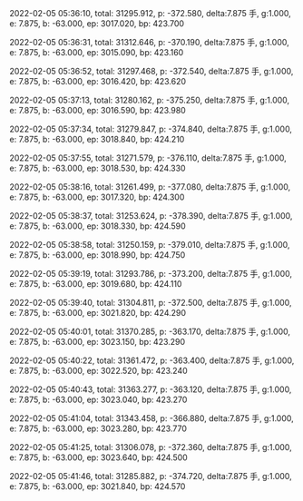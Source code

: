 2022-02-05 05:36:10, total: 31295.912, p: -372.580, delta:7.875 手, g:1.000, e: 7.875, b: -63.000, ep: 3017.020, bp: 423.700

2022-02-05 05:36:31, total: 31312.646, p: -370.190, delta:7.875 手, g:1.000, e: 7.875, b: -63.000, ep: 3015.090, bp: 423.160

2022-02-05 05:36:52, total: 31297.468, p: -372.540, delta:7.875 手, g:1.000, e: 7.875, b: -63.000, ep: 3016.420, bp: 423.620

2022-02-05 05:37:13, total: 31280.162, p: -375.250, delta:7.875 手, g:1.000, e: 7.875, b: -63.000, ep: 3016.590, bp: 423.980

2022-02-05 05:37:34, total: 31279.847, p: -374.840, delta:7.875 手, g:1.000, e: 7.875, b: -63.000, ep: 3018.840, bp: 424.210

2022-02-05 05:37:55, total: 31271.579, p: -376.110, delta:7.875 手, g:1.000, e: 7.875, b: -63.000, ep: 3018.530, bp: 424.330

2022-02-05 05:38:16, total: 31261.499, p: -377.080, delta:7.875 手, g:1.000, e: 7.875, b: -63.000, ep: 3017.320, bp: 424.300

2022-02-05 05:38:37, total: 31253.624, p: -378.390, delta:7.875 手, g:1.000, e: 7.875, b: -63.000, ep: 3018.330, bp: 424.590

2022-02-05 05:38:58, total: 31250.159, p: -379.010, delta:7.875 手, g:1.000, e: 7.875, b: -63.000, ep: 3018.990, bp: 424.750

2022-02-05 05:39:19, total: 31293.786, p: -373.200, delta:7.875 手, g:1.000, e: 7.875, b: -63.000, ep: 3019.680, bp: 424.110

2022-02-05 05:39:40, total: 31304.811, p: -372.500, delta:7.875 手, g:1.000, e: 7.875, b: -63.000, ep: 3021.820, bp: 424.290

2022-02-05 05:40:01, total: 31370.285, p: -363.170, delta:7.875 手, g:1.000, e: 7.875, b: -63.000, ep: 3023.150, bp: 423.290

2022-02-05 05:40:22, total: 31361.472, p: -363.400, delta:7.875 手, g:1.000, e: 7.875, b: -63.000, ep: 3022.520, bp: 423.240

2022-02-05 05:40:43, total: 31363.277, p: -363.120, delta:7.875 手, g:1.000, e: 7.875, b: -63.000, ep: 3023.040, bp: 423.270

2022-02-05 05:41:04, total: 31343.458, p: -366.880, delta:7.875 手, g:1.000, e: 7.875, b: -63.000, ep: 3023.280, bp: 423.770

2022-02-05 05:41:25, total: 31306.078, p: -372.360, delta:7.875 手, g:1.000, e: 7.875, b: -63.000, ep: 3023.640, bp: 424.500

2022-02-05 05:41:46, total: 31285.882, p: -374.720, delta:7.875 手, g:1.000, e: 7.875, b: -63.000, ep: 3021.840, bp: 424.570